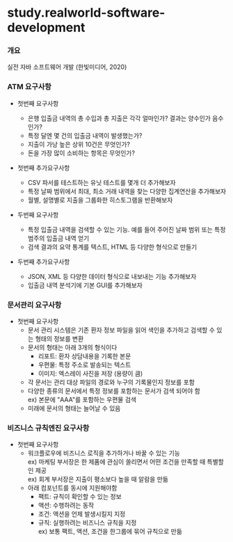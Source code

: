 # study.realworld-software-development

### 개요
실전 자바 소프트웨어 개발 (한빛미디어, 2020)

### ATM 요구사항
+ 첫번째 요구사항
  - 은행 입출금 내역의 총 수입과 총 지출은 각각 얼마인가? 결과는 양수인가 음수인가?
  - 특정 달엔 몇 건의 입출금 내역이 발생했는가?
  - 지출이 가낭 높은 상위 10건은 무엇인가?
  - 돈을 가장 많이 소비하는 항목은 무엇인가?
+ 첫번째 추가요구사항
  - CSV 파서를 테스트하는 유닛 테스트를 몇개 더 추가해보자
  - 특정 날짜 범위에서 최대, 최소 거래 내역을 찾는 다양한 집계연산을 추가해보자
  - 월별, 설명별로 지출을 그룹화한 히스토그램을 반환해보자
  
+ 두번째 요구사항
  - 특정 입출금 내역을 검색할 수 있는 기능. 예를 들어 주어진 날짜 범위 또는 특정 범주의 입출금 내역 얻기
  - 검색 결과의 요약 통계를 텍스트, HTML 등 다양한 형식으로 만들기
+ 두번째 추가요구사항
  - JSON, XML 등 다양한 데이터 형식으로 내보내는 기능 추가해보자
  - 입출금 내역 분석기에 기본 GUI를 추가해보자
  
  
### 문서관리 요구사항
+ 첫번째 요구사항
  - 문서 관리 시스템은 기존 환자 정보 파일을 읽어 색인을 추가하고 검색할 수 있는 형태의 정보를 변환
  - 문서의 형태는 아래 3개의 형식이다
    * 리포트: 환자 상담내용을 기록한 본문
    * 우편물: 특정 주소로 발송되는 텍스트
    * 이미지: 엑스레이 사진을 저장 (용량이 큼)
  - 각 문서는 관리 대상 파일의 경로와 누구의 기록물인지 정보를 포함
  - 다양한 종류의 문서에서 특정 정보를 포함하는 문서가 검색 되어야 함<br/>
    ex) 본문에 "AAA"를 포함하는 우편물 검색
  - 미래에 문서의 형태는 늘어날 수 있음
 
 
### 비즈니스 규칙엔진 요구사항
+ 첫번째 요구사항
  - 워크플로우에 비즈니스 로직을 추가하거나 바꿀 수 있는 기능<br/>
    ex) 마케팅 부서장은 한 제품에 관심이 쏠리면서 어떤 조건을 만족할 때 특별할인 제공<br/>
    ex) 회계 부서장은 지출이 평소보다 높을 때 알람을 만듦
  - 아래 컴포넌트를 동시에 지원해야함
    * 팩트: 규칙이 확인할 수 있는 정보
    * 액션: 수행하려는 동작
    * 조건: 액션을 언제 발생시킬지 지정
    * 규칙: 실행하려는 비즈니스 규칙을 지정<br/>
      ex) 보통 팩트, 액션, 조건을 한그룹에 묶어 규칙으로 만듦
